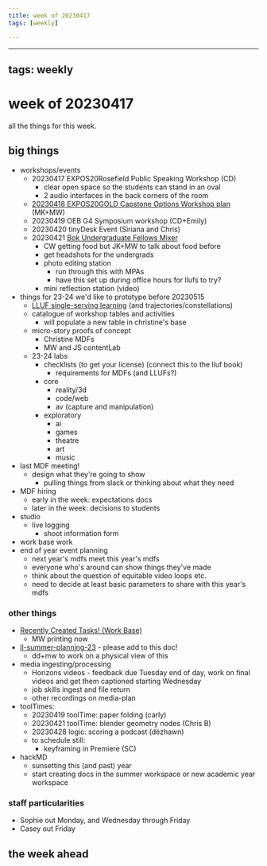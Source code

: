```yaml
---
title: week of 20230417
tags: [weekly]

---
```


---
tags: weekly
---

# week of 20230417

all the things for this week.

## big things
* workshops/events
    * 20230417 EXPOS20Rosefield Public Speaking Workshop (CD)
        * clear open space so the students can stand in an oval
        * 2 audio interfaces in the back corners of the room
    * [20230418 EXPOS20GOLD Capstone Options Workshop plan](/uRAezIAwQRmVINQGcl97JA) (MK+MW)
    * 20230419 OEB G4 Symposium workshop (CD+Emily)
    * 20230420 tinyDesk Event (Siriana and Chris)
    * 20230421 [Bok Undergraduate Fellows Mixer](/X_p7QVt4SFymbeC-8Dg5Vg)
        * CW getting food but JK+MW to talk about food before
        * get headshots for the undergrads
        * photo editing station
            * run through this with MPAs
            * have this set up during office hours for llufs to try?
        * mini reflection station (video)
* things for 23-24 we'd like to prototype before 20230515
    * [LLUF single-serving learning](https://hackmd.io/@ll-22-23/HkIzC1qW3/%2F-r1yH8IBTqGoh-ifmAQ91w) (and trajectories/constellations)
    * catalogue of workshop tables and activities
        * will populate a new table in christine's base
    * micro-story proofs of concept
        * Christine MDFs
        * MW and JS contentLab
    * 23-24 labs
        * checklists (to get your license) (connect this to the lluf book)
            * requirements for MDFs (and LLUFs?)
        * core
            * reality/3d
            * code/web
            * av (capture and manipulation)
        * exploratory
            * ai
            * games
            * theatre
            * art
            * music
* last MDF meeting!
    * design what they're going to show
        * pulling things from slack or thinking about what they need
* MDF hiring
    * early in the week: expectations docs
    * later in the week: decisions to students
* studio
    * live logging
        * shoot information form
* work base work
* end of year event planning
    * next year's mdfs meet this year's mdfs
    * everyone who's around can show things they've made
    * think about the question of equitable video loops etc.
    * need to decide at least basic parameters to share with this year's mdfs 

### other things
* [Recently Created Tasks! (Work Base)](https://airtable.com/appOZgrtA6p39x0mD/tblw2qHSWFA5VavYW/viwR7ZpD5MhtoznSO?blocks=hide)
    * MW printing now
* [ll-summer-planning-23](/jCXRNVq9QT21KT1OrKVjMA) - please add to this doc!
    * dd+mw to work on a physical view of this
* media ingesting/processing
    * Horizons videos - feedback due Tuesday end of day, work on final videos and get them captioned starting Wednesday
    * job skills ingest and file return 
    * other recordings on media-plan
* toolTimes:
    * 20230419 toolTime: paper folding (carly)
    * 20230421 toolTime: blender geometry nodes (Chris B)
    * 20230428 logic: scoring a podcast (dézhawn)
    * to schedule still:
        * keyframing in Premiere (SC)
* hackMD
    * sunsetting this (and past) year
    * start creating docs in the summer workspace or new academic year workspace

### staff particularities
* Sophie out Monday, and Wednesday through Friday
* Casey out Friday

## the week ahead
